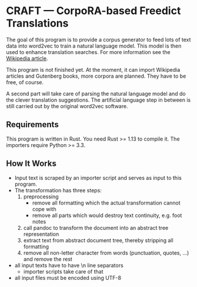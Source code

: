 CRAFT — CorpoRA-based Freedict Translations
=============================================

The goal of this program is to provide a corpus generator to feed lots of text
data into word2vec to train a natural language model. This model is then used to
enhance translation searches. For more information see the
[Wikipedia article](https://en.wikipedia.org/wiki/Word2vec).

This program is not finished yet. At the moment, it can import Wikipedia
articles and Gutenberg books, more corpora are planned. They have to be free, of
course.

A second part will take care of parsing the natural language model and do the
clever translation suggestions. The artificial language step in between is still
carried out by the original word2vec software.

Requirements
------------

This program is written in Rust. You need Rust >= 1.13 to compile it. The
importers require Python >= 3.3.

How It Works
------------

-   Input text is scraped by an importer script and serves as input to this
    program.
-   The transformation has three steps:
    1.  preprocessing
        -   remove all formatting which the actual transformation cannot cope
            with
        -   remove all parts which would destroy text continuity, e.g. foot
            notes
    2.  call pandoc to transform the document into an abstract tree
        representation
    3.  extract text from abstract document tree, thereby stripping all
        formatting
    4.  remove all non-letter character from words (punctuation, quotes, ...)
        and remove the rest
-   all input texts have to have \n line separators
    -   importer scripts take care of that
-   all input files must be encoded using UTF-8

